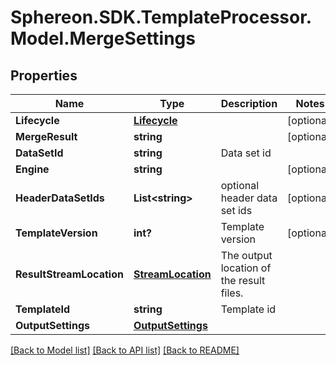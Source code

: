 # Sphereon.SDK.TemplateProcessor.Model.MergeSettings
## Properties

Name | Type | Description | Notes
------------ | ------------- | ------------- | -------------
**Lifecycle** | [**Lifecycle**](Lifecycle.md) |  | [optional] 
**MergeResult** | **string** |  | [optional] 
**DataSetId** | **string** | Data set id | 
**Engine** | **string** |  | [optional] 
**HeaderDataSetIds** | **List&lt;string&gt;** | optional header data set ids | [optional] 
**TemplateVersion** | **int?** | Template version | [optional] 
**ResultStreamLocation** | [**StreamLocation**](StreamLocation.md) | The output location of the result files. | 
**TemplateId** | **string** | Template id | 
**OutputSettings** | [**OutputSettings**](OutputSettings.md) |  | 

[[Back to Model list]](../README.md#documentation-for-models) [[Back to API list]](../README.md#documentation-for-api-endpoints) [[Back to README]](../README.md)

